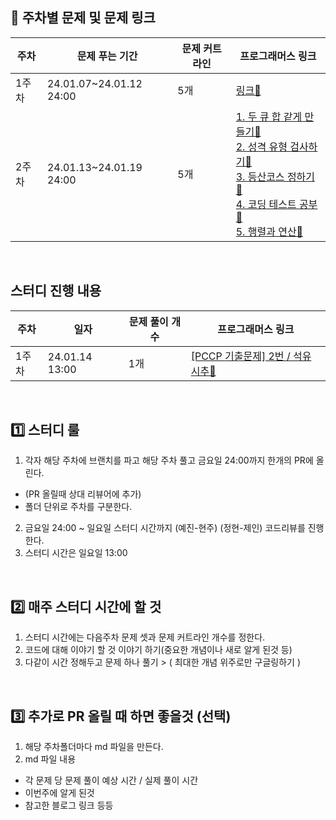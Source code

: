 ## 🔗 주차별 문제 및 문제 링크
|주차|문제 푸는 기간|문제 커트라인|프로그래머스 링크|
|--|--|--|--|
|1주차|24.01.07~24.01.12 24:00|5개|[링크🔗](https://school.programmers.co.kr/learn/challenges?order=acceptance_desc&page=1&search=2023+KAKAO)|
|2주차|24.01.13~24.01.19 24:00|5개|[1. 두 큐 합 같게 만들기🔗](https://school.programmers.co.kr/learn/courses/30/lessons/118667) <br> [2. 성격 유형 검사하기🔗](https://school.programmers.co.kr/learn/courses/30/lessons/118666) <br> [3. 등산코스 정하기🔗](https://school.programmers.co.kr/learn/courses/30/lessons/118669) <br> [4. 코딩 테스트 공부🔗](https://school.programmers.co.kr/learn/courses/30/lessons/118668)<br> [5. 행렬과 연산🔗](https://school.programmers.co.kr/learn/courses/30/lessons/118670)|

<br>

## 스터디 진행 내용
|주차|일자|문제 풀이 개수|프로그래머스 링크|
|--|--|--|--|
|1주차|24.01.14 13:00 | 1개 | [[PCCP 기출문제] 2번 / 석유 시추🔗](https://school.programmers.co.kr/learn/courses/30/lessons/250136)

<br>

## 1️⃣ 스터디 룰 
1. 각자 해당 주차에 브랜치를 파고 해당 주차 풀고 금요일 24:00까지 한개의 PR에 올린다.
  - (PR 올릴때 상대 리뷰어에 추가)
  - 폴더 단위로 주차를 구분한다.
2. 금요일 24:00 ~ 일요일 스터디 시간까지 (예진-현주) (정현-제인) 코드리뷰를 진행한다.
3. 스터디 시간은 일요일 13:00

<br>

## 2️⃣ 매주 스터디 시간에 할 것  
1. 스터디 시간에는 다음주차 문제 셋과 문제 커트라인 개수를 정한다.
2. 코드에 대해 이야기 할 것 이야기 하기(중요한 개념이나 새로 알게 된것 등)
3. 다같이 시간 정해두고 문제 하나 풀기 > ( 최대한 개념 위주로만 구글링하기 )

<br>

## 3️⃣ 추가로 PR 올릴 때 하면 좋을것 (선택)
1. 해당 주차폴더마다 md 파일을 만든다.
2. md 파일 내용
  - 각 문제 당 문제 풀이 예상 시간 / 실제 풀이 시간
  - 이번주에 알게 된것
  - 참고한 블로그 링크 등등
